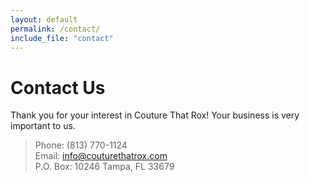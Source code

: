 ```yaml
---
layout: default
permalink: /contact/
include_file: "contact"
---
```


# Contact Us
Thank you for your interest in Couture That Rox! Your business is very important to us.

> Phone: (813) 770-1124<br>
> Email: info@couturethatrox.com<br>
> P.O. Box: 10246 Tampa, FL 33679
